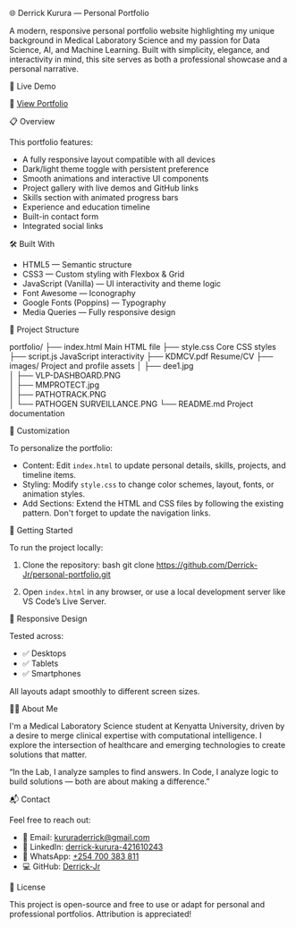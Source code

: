  🌐 Derrick Kurura — Personal Portfolio

A modern, responsive personal portfolio website highlighting my unique background in Medical Laboratory Science and my passion for Data Science, AI, and Machine Learning. Built with simplicity, elegance, and interactivity in mind, this site serves as both a professional showcase and a personal narrative.

 📸 Live Demo

🔗 [View Portfolio](https://devderrick.netlify.app)


 📋 Overview

This portfolio features:

- A fully responsive layout compatible with all devices
- Dark/light theme toggle with persistent preference
- Smooth animations and interactive UI components
- Project gallery with live demos and GitHub links
- Skills section with animated progress bars
- Experience and education timeline
- Built-in contact form
- Integrated social links


 🛠️ Built With

- HTML5 — Semantic structure
- CSS3 — Custom styling with Flexbox & Grid
- JavaScript (Vanilla) — UI interactivity and theme logic
- Font Awesome — Iconography
- Google Fonts (Poppins) — Typography
- Media Queries — Fully responsive design


 📂 Project Structure

portfolio/
├── index.html                Main HTML file
├── style.css                 Core CSS styles
├── script.js                 JavaScript interactivity
├── KDMCV.pdf                 Resume/CV
├── images/                   Project and profile assets
│   ├── dee1.jpg             
│   ├── VLP-DASHBOARD.PNG    
│   ├── MMPROTECT.jpg        
│   ├── PATHOTRACK.PNG       
│   └── PATHOGEN SURVEILLANCE.PNG
└── README.md                 Project documentation


 🎨 Customization

To personalize the portfolio:

- Content: Edit `index.html` to update personal details, skills, projects, and timeline items.
- Styling: Modify `style.css` to change color schemes, layout, fonts, or animation styles.
- Add Sections: Extend the HTML and CSS files by following the existing pattern. Don't forget to update the navigation links.


 🚀 Getting Started

To run the project locally:

1. Clone the repository:
   bash
   git clone https://github.com/Derrick-Jr/personal-portfolio.git

2. Open `index.html` in any browser, or use a local development server like VS Code’s Live Server.


 📱 Responsive Design

Tested across:

- ✅ Desktops
- ✅ Tablets
- ✅ Smartphones

All layouts adapt smoothly to different screen sizes.


 👨‍💻 About Me

I'm a Medical Laboratory Science student at Kenyatta University, driven by a desire to merge clinical expertise with computational intelligence. I explore the intersection of healthcare and emerging technologies to create solutions that matter.

 “In the Lab, I analyze samples to find answers. In Code, I analyze logic to build solutions — both are about making a difference.”


 📬 Contact

Feel free to reach out:

- 📧 Email: kururaderrick@gmail.com  
- 💼 LinkedIn: [derrick-kurura-421610243](https://linkedin.com/in/derrick-kurura-421610243)  
- 💬 WhatsApp: [+254 700 383 811](https://wa.me/254700383811)  
- 💻 GitHub: [Derrick-Jr](https://github.com/Derrick-Jr)

 📌 License

This project is open-source and free to use or adapt for personal and professional portfolios. Attribution is appreciated!

